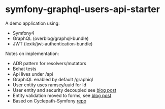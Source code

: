 # symfony-graphql-users-api-starter

A demo application using:
* Symfony4
* GraphQL (overblog/graphql-bundle)
* JWT (lexik/jwt-authentication-bundle)

Notes on implementation:
* ADR pattern for resolvers/mutators
* Behat tests
* Api lives under /api
* GraphiQL enabled by default /graphiql
* User entity uses ramsey/uuid for Id
* User entity and security decoupled see [blog post](https://stovepipe.systems/post/decoupling-your-security-user)
* Entity validation moved to forms, see [blog post](https://blog.martinhujer.cz/symfony-forms-with-request-objects/)
* Based on Cyclepath-Symfony [repo](https://github.com/GuikProd/CyclePath-Symfony)

